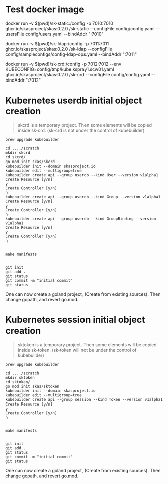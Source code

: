 
# Test docker image

docker run -v $(pwd)/sk-static:/config -p 7010:7010 ghcr.io/skasproject/skas:0.2.0 /sk-static --configFile config/config.yaml --usersFile config/users.yaml --bindAddr ":7010"

docker run -v $(pwd)/sk-ldap:/config -p 7011:7011 ghcr.io/skasproject/skas:0.2.0 /sk-ldap --configFile config/sampleconfigs/config-ldap-ops.yaml  --bindAddr ":7011"

docker run -v $(pwd)/sk-crd:/config -p 7012:7012 --env KUBECONFIG=config/tmp/kube.kspray1.scw01.yaml ghcr.io/skasproject/skas:0.2.0 /sk-crd --configFile config/config.yaml  --bindAddr ":7012"



# Kubernetes userdb initial object creation

> skcrd is a temporary project. Then some elements will be copied inside sk-crd. (sk-crd is not under the control of kubebuilder)

```
brew upgrade kubebuilder

cd ..../scratch
mkdir skcrd
cd skcrd/
go mod init skas/skcrd
kubebuilder init --domain skasproject.io
kubebuilder edit --multigroup=true
kubebuilder create api --group userdb --kind User --version v1alpha1
Create Resource [y/n]
y
Create Controller [y/n]
n
kubebuilder create api --group userdb --kind Group --version v1alpha1
Create Resource [y/n]
y
Create Controller [y/n]
n
kubebuilder create api --group userdb --kind GroupBinding --version v1alpha1
Create Resource [y/n]
y
Create Controller [y/n]
n


make manifests


git init
git add .
git status
git commit -m "initial commit"
git status

```

One can now create a goland project, (Create from existing sources). Then change gopath, and revert go.mod.

# Kubernetes session initial object creation

> sktoken is a temporary project. Then some elements will be copied inside sk-token. (sk-token will not be under the control of kubebuilder)

```
brew upgrade kubebuilder

cd ..../scratch
mkdir sktoken
cd sktoken/
go mod init skas/sktoken
kubebuilder init --domain skasproject.io
kubebuilder edit --multigroup=true
kubebuilder create api --group session --kind Token --version v1alpha1
Create Resource [y/n]
y
Create Controller [y/n]
n


make manifests


git init
git add .
git status
git commit -m "initial commit"
git status

```

One can now create a goland project, (Create from existing sources). Then change gopath, and revert go.mod.
